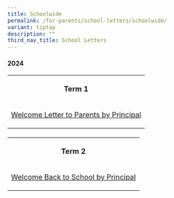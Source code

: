 ```yaml
---
title: Schoolwide
permalink: /for-parents/school-letters/schoolwide/
variant: tiptap
description: ""
third_nav_title: School Letters
---
```

<h4><strong>2024</strong></h4>
<table style="minWidth: 25px">
<colgroup>
<col>
</colgroup>
<tbody>
<tr>
<th rowspan="1" colspan="1">
<p>Term 1</p>
</th>
</tr>
<tr>
<td rowspan="1" colspan="1">
<p><a href="/files/2024 P1 First day of school/MPS_2024_T1_001_Welcome_Letter_to_Parents.pdf" rel="noopener noreferrer nofollow" target="_blank">Welcome Letter to Parents by Principal</a>
</p>
</td>
</tr>
</tbody>
</table>
<h4></h4>
<table style="minWidth: 25px">
<colgroup>
<col>
</colgroup>
<tbody>
<tr>
<th rowspan="1" colspan="1">
<p>Term 2</p>
</th>
</tr>
<tr>
<td rowspan="1" colspan="1">
<p><a href="/files/MPS_2024_T2_P_s_Letter_to_Parents.pdf" rel="noopener noreferrer nofollow" target="_blank">Welcome Back to School by Principal</a>
</p>
</td>
</tr>
</tbody>
</table>
<p></p>
<p></p>